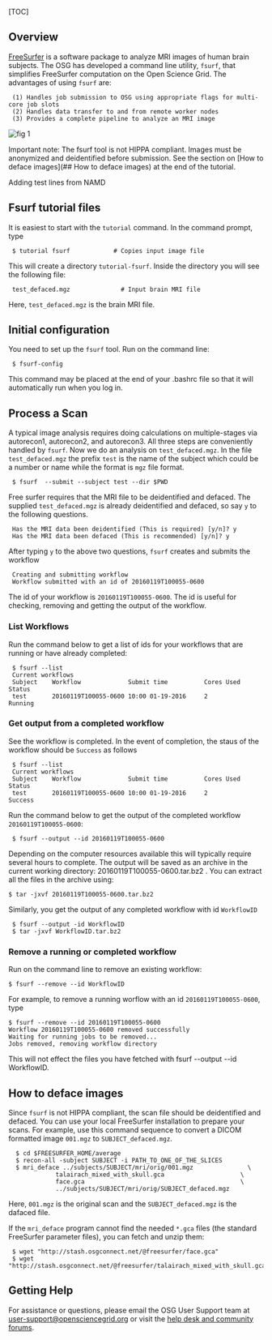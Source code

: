 [title]: - "Image Analysis of Human Brain - Freesurfer Workflow on OSG"
[TOC]
 
## Overview

[FreeSurfer](http://freesurfer.net/) is a software package to analyze MRI images of human brain subjects. The OSG has developed a command line utility, `fsurf`, that simplifies FreeSurfer computation on the Open Science Grid. The advantages of using  `fsurf` are:

     (1) Handles job submission to OSG using appropriate flags for multi-core job slots
     (2) Handles data transfer to and from remote worker nodes
     (3) Provides a complete pipeline to analyze an MRI image 

![fig 1](https://raw.githubusercontent.com/OSGConnect/tutorial-FreeSurfer/master/Figs/freesurfer_image_from_net.png )


Important note:  The fsurf tool is  not HIPPA compliant. Images must be anonymized and deidentified before submission.  See the 
section on [How to deface images](## How to deface images) at the end of the tutorial.  

Adding test lines from NAMD 

##  Fsurf tutorial files

It is easiest to start with the `tutorial` command. In the command prompt, type

     $ tutorial fsurf            # Copies input image file

This will create a directory `tutorial-fsurf`. Inside the directory you will see the following file:

     test_defaced.mgz              # Input brain MRI file

Here, `test_defaced.mgz` is the brain MRI file.



##  Initial configuration

You need to set up the `fsurf` tool. Run on the command line:

     $ fsurf-config

This command may be placed at the end of your .bashrc file so that it will automatically run when you log in. 

##  Process a Scan

A typical image analysis requires doing calculations on multiple-stages via autorecon1, autorecon2, and autorecon3.  All three steps are conveniently handled by `fsurf`. Now we do an analysis on `test_defaced.mgz`. In the file `test_defaced.mgz` the prefix `test` is the name of the subject which could be a number or name while the format  is `mgz` file format.


     $ fsurf  --submit --subject test --dir $PWD

Free surfer requires that the MRI file to be deidentified and defaced. The supplied `test_defaced.mgz` is already deidentified and defaced, so say `y` to the following questions. 

     Has the MRI data been deidentified (This is required) [y/n]? y
     Has the MRI data been defaced (This is recommended) [y/n]? y

After typing `y` to the above two questions, `fsurf` creates and submits the workflow 

     Creating and submitting workflow
     Workflow submitted with an id of 20160119T100055-0600

The id of your workflow is `20160119T100055-0600`. The id is useful for checking, removing and getting the output of the workflow. 


###  List Workflows

Run the command below to get a list of ids for your workflows that are running or have already  completed:

     $ fsurf --list 
     Current workflows
     Subject    Workflow             Submit time          Cores Used      Status    
     test       20160119T100055-0600 10:00 01-19-2016     2               Running   


###  Get output from a completed workflow

See the workflow is completed. In the event of completion, the staus of the workflow should be `Success` as follows

     $ fsurf --list 
     Current workflows
     Subject    Workflow             Submit time          Cores Used      Status    
     test       20160119T100055-0600 10:00 01-19-2016     2               Success   

Run the command below to get the output of the completed workflow `20160119T100055-0600`:
 
     $ fsurf --output --id 20160119T100055-0600

Depending on the computer resources available this will typically require several hours to complete.  The output will be saved as an archive in the current working directory: 20160119T100055-0600.tar.bz2 . You can extract all the files in the archive using: 

    $ tar -jxvf 20160119T100055-0600.tar.bz2
 
 Similarly, you get the output of any completed  workflow with id `WorkflowID` 
 
     $ fsurf --output -id WorkflowID
     $ tar -jxvf WorkflowID.tar.bz2

###  Remove a running or completed workflow

Run on the command line to remove an existing workflow:
   
    $ fsurf --remove --id WorkflowID

For example, to remove a running worflow with an id `20160119T100055-0600`, type

    $ fsurf --remove --id 20160119T100055-0600
    Workflow 20160119T100055-0600 removed successfully
    Waiting for running jobs to be removed...
    Jobs removed, removing workflow directory

This will not effect the files you have fetched with fsurf --output --id WorkflowID.

##  How to deface images 

Since `fsurf` is not HIPPA compliant, the scan file should be deidentified and defaced.  You can use your local FreeSurfer 
installation to prepare your scans.  For example, use this command sequence to convert a DICOM formatted image `001.mgz` 
to `SUBJECT_defaced.mgz`. 

      $ cd $FREESURFER_HOME/average
      $ recon-all -subject SUBJECT -i PATH_TO_ONE_OF_THE_SLICES
      $ mri_deface ../subjects/SUBJECT/mri/orig/001.mgz               \
                 talairach_mixed_with_skull.gca                     \
                 face.gca                                           \
                 ../subjects/SUBJECT/mri/orig/SUBJECT_defaced.mgz

Here, `001.mgz` is the original scan and the `SUBJECT_defaced.mgz` is the dafaced file. 

If the `mri_deface` program cannot find the needed `*.gca` files (the standard FreeSurfer parameter files), you can fetch and unzip them:

     $ wget "http://stash.osgconnect.net/@freesurfer/face.gca"
     $ wget "http://stash.osgconnect.net/@freesurfer/talairach_mixed_with_skull.gca"

## Getting Help 
For assistance or questions, please email the OSG User Support team  at [user-support@opensciencegrid.org](mailto:user-support@opensciencegrid.org) or visit the [help desk and community forums](http://support.opensciencegrid.org).



